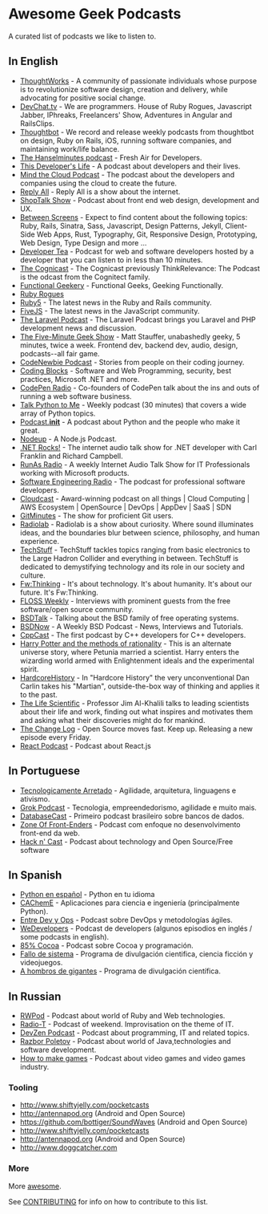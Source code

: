 # Awesome Geek Podcasts

A curated list of podcasts we like to listen to.

## In English

* [ThoughtWorks](https://soundcloud.com/thoughtworks) - A community of passionate individuals whose purpose is to revolutionize software design, creation and delivery, while advocating for positive social change.
* [DevChat.tv](http://devchat.tv) - We are programmers. House of Ruby Rogues, Javascript Jabber, IPhreaks, Freelancers' Show, Adventures in Angular and RailsClips.
* [Thoughtbot](https://thoughtbot.com/podcasts) - We record and release weekly podcasts from thoughtbot on design, Ruby on Rails, iOS, running software companies, and maintaining work/life balance.
* [The Hanselminutes podcast](http://hanselminutes.com) - Fresh Air for Developers.
* [This Developer's Life](http://thisdeveloperslife.com/) - A podcast about developers and their lives.
* [Mind the Cloud Podcast](http://mindthecloud.com) - The podcast about the developers and companies using the cloud to create the future.
* [Reply All](http://gimletmedia.com/show/reply-all) - Reply All is a show about the internet.
* [ShopTalk Show](http://shoptalkshow.com) - Podcast about front end web design, development and UX.
* [Between Screens](https://soundcloud.com/between-screens) - Expect to find content about the following topics: Ruby, Rails, Sinatra, Sass, Javascript, Design Patterns, Jekyll, Client-Side Web Apps, Rust, Typography, Git, Responsive Design, Prototyping, Web Design, Type Design and more …
* [Developer Tea](https://developertea.com) - Podcast for web and software developers hosted by a developer that you can listen to in less than 10 minutes.
* [The Cognicast](http://blog.cognitect.com/cognicast) - The Cognicast previously ThinkRelevance: The Podcast is the odcast from the Cognitect family.
* [Functional Geekery](http://www.functionalgeekery.com) - Functional Geeks, Geeking Functionally.
* [Ruby Rogues](http://devchat.tv/ruby-rogues)
* [Ruby5](https://ruby5.codeschool.com) - The latest news in the Ruby and Rails community.
* [FiveJS](https://fivejs.codeschool.com) - The latest news in the JavaScript community.
* [The Laravel Podcast](http://www.laravelpodcast.com) - The Laravel Podcast brings you Laravel and PHP development news and discussion.
* [The Five-Minute Geek Show](http://www.fiveminutegeekshow.com) - Matt Stauffer, unabashedly geeky, 5 minutes, twice a week. Frontend dev, backend dev, audio, design, podcasts--all fair game.
* [CodeNewbie Podcast](http://www.codenewbie.org/podcast) - Stories from people on their coding journey.
* [Coding Blocks](http://www.codingblocks.net) - Software and Web Programming, security, best practices, Microsoft .NET and more.
* [CodePen Radio](https://blog.codepen.io/radio) - Co-founders of CodePen talk about the ins and outs of running a web software business.
* [Talk Python to Me](http://www.talkpythontome.com/) - Weekly podcast (30 minutes) that covers a wide array of Python topics.
* [Podcast.__init__](http://podcastinit.com/) - A podcast about Python and the people who make it great.
* [Nodeup](http://nodeup.com/) - A Node.js Podcast.
* [.NET Rocks!](http://www.dotnetrocks.com/) - The internet audio talk show for .NET developer with Carl Franklin and Richard Campbell.
* [RunAs Radio](http://www.runasradio.com/) - A weekly Internet Audio Talk Show for IT Professionals working with Microsoft products.
* [Software Engineering Radio](http://www.se-radio.net/) - The podcast for professional software developers.
* [Cloudcast](http://www.thecloudcast.net/) - Award-winning podcast on all things | Cloud Computing | AWS Ecosystem | OpenSource | DevOps | AppDev | SaaS | SDN
* [GitMinutes](http://www.gitminutes.com/) - The show for proficient Git users.
* [Radiolab](http://www.radiolab.org) - Radiolab is a show about curiosity. Where sound illuminates ideas, and the boundaries blur between science, philosophy, and human experience.
* [TechStuff](http://shows.howstuffworks.com/techstuff-podcast.htm) - TechStuff tackles topics ranging from basic electronics to the Large Hadron Collider and everything in between. TechStuff is dedicated to demystifying technology and its role in our society and culture.
* [Fw:Thinking](http://www.fwthinking.com/podcasts/) - It's about technology. It's about humanity. It's about our future. It's Fw:Thinking.
* [FLOSS Weekly](http://twit.tv/show/floss-weekly/) - Interviews with prominent guests from the free software/open source community.
* [BSDTalk](http://bsdtalk.blogspot.com/) - Talking about the BSD family of free operating systems.
* [BSDNow](http://www.bsdnow.tv/) - A Weekly BSD Podcast - News, Interviews and Tutorials.
* [CppCast](http://cppcast.com/) - The first podcast by C++ developers for C++ developers.
* [Harry Potter and the methods of rationality](http://www.hpmorpodcast.com/) - This is an alternate universe story, where Petunia married a scientist. Harry enters the wizarding world armed with Enlightenment ideals and the experimental spirit.
* [HardcoreHistory](http://www.dancarlin.com/hardcore-history-series/) - In "Hardcore History" the very unconventional Dan Carlin takes his "Martian", outside-the-box way of thinking and applies it to the past.
* [The Life Scientific](http://www.bbc.co.uk/programmes/b015sqc7) - Professor Jim Al-Khalili talks to leading scientists about their life and work, finding out what inspires and motivates them and asking what their discoveries might do for mankind.
* [The Change Log](https://changelog.com/podcast/) - Open Source moves fast. Keep up. Releasing a new episode every Friday.
* [React Podcast](http://reactpodcast.com/) - Podcast about React.js

## In Portuguese

* [Tecnologicamente Arretado](http://tecnologicamentearretado.com.br) - Agilidade, arquitetura, linguagens e ativismo.
* [Grok Podcast](http://www.grokpodcast.com) - Tecnologia, empreendedorismo, agilidade e muito mais.
* [DatabaseCast](http://imasters.com.br/perfil/databasecast) - Primeiro podcast brasileiro sobre bancos de dados.
* [Zone Of Front-Enders](http://zofe.com.br) - Podcast com enfoque no desenvolvimento front-end da web.
* [Hack n' Cast](http://mindbending.org/pt/category/hack-n-cast) - Podcast about technology and Open Source/Free software

## In Spanish

* [Python en español](http://podcast.jcea.es/python/) - Python en tu idioma
* [CAChemE](http://cacheme.org/podcast/) - Aplicaciones para ciencia e ingeniería (principalmente Python).
* [Entre Dev y Ops](http://www.entredevyops.es/podcast.html) - Podcast sobre DevOps y metodologías ágiles.
* [WeDevelopers](http://wedevelopers.com/) - Podcast de developers (algunos episodios en inglés / some podcasts in english).
* [85% Cocoa](http://ochentaycincoporcientococoa.tumblr.com/) - Podcast sobre Cocoa y programación.
* [Fallo de sistema](http://www.rtve.es/alacarta/audios/fallo-de-sistema/) - Programa de divulgación cientifica, ciencia ficción y videojuegos.
* [A hombros de gigantes](http://www.rtve.es/alacarta/audios/a-hombros-de-gigantes/) - Programa de divulgación científica.

## In Russian
* [RWPod](http://www.rwpod.com/) - Podcast about world of Ruby and Web technologies.
* [Radio-T](http://www.radio-t.com/) - Podcast of weekend. Improvisation on the theme of IT.
* [DevZen Podcast](http://devzen.ru/) - Podcast about programming, IT and related topics.
* [Razbor Poletov](http://razbor-poletov.com/) - Podcast about world of Java,technologies and software development.
* [How to make games](http://galyonkin.com/podcast/) - Podcast about video games and video games industry.

### Tooling

* http://www.shiftyjelly.com/pocketcasts
* http://antennapod.org (Android and Open Source)
* https://github.com/bottiger/SoundWaves (Android and Open Source)
* http://www.shiftyjelly.com/pocketcasts
* http://antennapod.org (Android and Open Source)
* http://www.doggcatcher.com

### More

More [awesome](https://github.com/sindresorhus/awesome).

See [CONTRIBUTING](./CONTRIBUTING.md) for info on how to contribute to this list.
